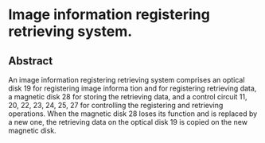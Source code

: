 # Image information registering retrieving system.

## Abstract
An image information registering retrieving system comprises an optical disk 19 for registering image informa tion and for registering retrieving data, a magnetic disk 28 for storing the retrieving data, and a control circuit 11, 20, 22, 23, 24, 25, 27 for controlling the registering and retrieving operations. When the magnetic disk 28 loses its function and is replaced by a new one, the retrieving data on the optical disk 19 is copied on the new magnetic disk.